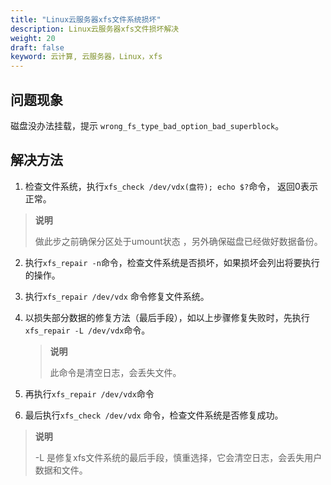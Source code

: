 ```yaml
---
title: "Linux云服务器xfs文件系统损坏"
description: Linux云服务器xfs文件损坏解决
weight: 20
draft: false
keyword: 云计算, 云服务器，Linux，xfs
---
```


## 问题现象

磁盘没办法挂载，提示 `wrong_fs_type_bad_option_bad_superblock`。

## 解决方法

1. 检查文件系统，执行`xfs_check /dev/vdx(盘符); echo $?`命令， 返回0表示正常。

>**说明**
>
>做此步之前确保分区处于umount状态 ，另外确保磁盘已经做好数据备份。

2. 执行`xfs_repair -n`命令，检查文件系统是否损坏，如果损坏会列出将要执行的操作。

3. 执行`xfs_repair /dev/vdx` 命令修复文件系统。

4. 以损失部分数据的修复方法（最后手段），如以上步骤修复失败时，先执行`xfs_repair -L /dev/vdx`命令。

   >**说明**
   >
   >此命令是清空日志，会丢失文件。

5. 再执行`xfs_repair /dev/vdx`命令

6. 最后执行`xfs_check /dev/vdx` 命令，检查文件系统是否修复成功。

>**说明**
>
>-L 是修复xfs文件系统的最后手段，慎重选择，它会清空日志，会丢失用户数据和文件。
